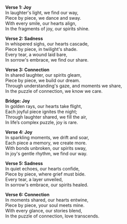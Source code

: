 

**Verse 1: Joy**  
In laughter's light, we find our way,  
Piece by piece, we dance and sway.  
With every smile, our hearts align,  
In the fragments of joy, our spirits shine.  

**Verse 2: Sadness**  
In whispered sighs, our hearts cascade,  
Piece by piece, in twilight's shade.  
Every tear, a wound laid bare,  
In sorrow's embrace, we find our share.

**Verse 3: Connection**  
In shared laughter, our spirits gleam,  
Piece by piece, we build our dream.  
Through understanding's gaze, and moments we share,  
In the puzzle of connection, we know we care.

**Bridge: Joy**  
In golden rays, our hearts take flight,  
Each joyful piece ignites the night;  
Through laughter shared, we fill the air,  
In life’s complex puzzle, joy is rare.

**Verse 4: Joy**  
In sparkling moments, we drift and soar,  
Each piece a memory, we create more.  
With bonds unbroken, our spirits sway,  
In joy's gentle rhythm, we find our way.  

**Verse 5: Sadness**  
In quiet echoes, our hearts confide,  
Piece by piece, where grief must bide.  
Every tear, a layer unveiled,  
In sorrow's embrace, our spirits healed.  

**Verse 6: Connection**  
In moments shared, our hearts entwine,  
Piece by piece, your soul meets mine.  
With every glance, our stories blend,  
In the puzzle of connection, love transcends.